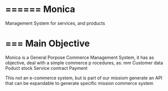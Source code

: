 ======
Monica
======

Management System for services, and products 

===
Main Objective
===

Monica is a General Porpose Commerce Management System, it has as objective, deal with a simple commerce p rocedures, as:
mm
Customer data
Poduct stock
Service contract
Payment 

This not an e-commerce system, but is part of our missiom generate an API that can be expandable to generate specific mission commerce system

